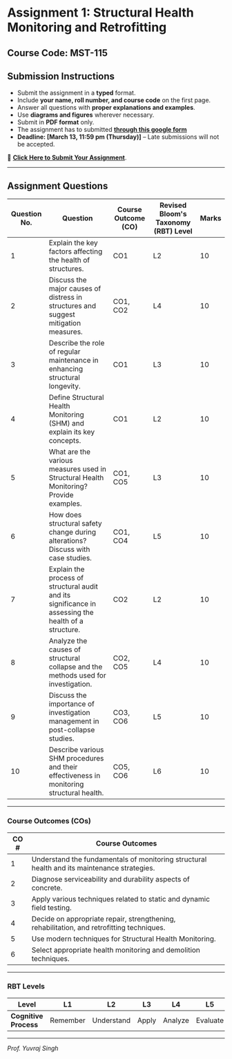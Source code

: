 # Assignment 1: Structural Health Monitoring and Retrofitting 
## Course Code: MST-115

## **Submission Instructions**
- Submit the assignment in a **typed** format.  
- Include **your name, roll number, and course code** on the first page.  
- Answer all questions with **proper explanations and examples**.  
- Use **diagrams and figures** wherever necessary.  
- Submit in **PDF format** only.  
- The assignment has to submitted **[through this google form](https://docs.google.com/forms/d/e/1FAIpQLSeAL-ch9YkjknAZg7vUS2dL01ydUXoem6EfRo1-rR7kcDj4rg/viewform?usp=sharing)**  
- **Deadline: [March 13, 11:59 pm (Thursday)]** – Late submissions will not be accepted.  

🔗 **[Click Here to Submit Your Assignment](https://docs.google.com/forms/d/e/1FAIpQLSeAL-ch9YkjknAZg7vUS2dL01ydUXoem6EfRo1-rR7kcDj4rg/viewform?usp=sharing)**.

---

## **Assignment Questions**

| **Question No.** | **Question** | **Course Outcome (CO)** | **Revised Bloom's Taxonomy (RBT) Level** | **Marks** |
|---------------|------------|----------------|----------------------------|--------|
| 1 | Explain the key factors affecting the health of structures. | CO1 | L2 | 10 |
| 2 | Discuss the major causes of distress in structures and suggest mitigation measures. | CO1, CO2 | L4 | 10 |
| 3 | Describe the role of regular maintenance in enhancing structural longevity. | CO1 | L3 | 10 |
| 4 | Define Structural Health Monitoring (SHM) and explain its key concepts. | CO1 | L2 | 10 |
| 5 | What are the various measures used in Structural Health Monitoring? Provide examples. | CO1, CO5 | L3 | 10 |
| 6 | How does structural safety change during alterations? Discuss with case studies. | CO1, CO4 | L5 | 10 |
| 7 | Explain the process of structural audit and its significance in assessing the health of a structure. | CO2 | L2 | 10 |
| 8 | Analyze the causes of structural collapse and the methods used for investigation. | CO2, CO5 | L4 | 10 |
| 9 | Discuss the importance of investigation management in post-collapse studies. | CO3, CO6 | L5 | 10 |
| 10 | Describe various SHM procedures and their effectiveness in monitoring structural health. | CO5, CO6 | L6 | 10 |

---

### **Course Outcomes (COs)**

| **CO #** | **Course Outcomes**                                                                                     |
|----------|---------------------------------------------------------------------------------------------------------|
| 1        | Understand the fundamentals of monitoring structural health and its maintenance strategies.             |
| 2        | Diagnose serviceability and durability aspects of concrete.                                             |
| 3        | Apply various techniques related to static and dynamic field testing.                                   |
| 4        | Decide on appropriate repair, strengthening, rehabilitation, and retrofitting techniques.               |
| 5        | Use modern techniques for Structural Health Monitoring.                                                 |
| 6        | Select appropriate health monitoring and demolition techniques.                                         |

---

### RBT Levels

| **Level**            | L1       | L2         | L3      | L4      | L5      | L6      |
|----------------------|----------|------------|---------|---------|---------|---------|
| **Cognitive Process** | Remember | Understand | Apply   | Analyze | Evaluate| Create  |

----
*Prof. Yuvraj Singh*
